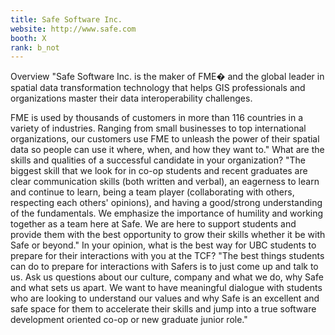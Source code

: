 ```yaml
---
title: Safe Software Inc.
website: http://www.safe.com
booth: X
rank: b_not
---
```

Overview
"Safe Software Inc. is the maker of FME� and the global leader in spatial data transformation technology that helps GIS professionals and organizations master their data interoperability challenges.

FME is used by thousands of customers in more than 116 countries in a variety of industries. Ranging from small businesses to top international organizations, our customers use FME to unleash the power of their spatial data so people can use it where, when, and how they want to."
What are the skills and qualities of a successful candidate in your organization?
"The biggest skill that we look for in co-op students and recent graduates are clear communication skills (both written and verbal), an eagerness to learn and continue to learn, being a team player (collaborating with others, respecting each others' opinions), and having a good/strong understanding of the fundamentals. We emphasize the importance of humility and working together as a team here at Safe. We are here to support students and provide them with the best opportunity to grow their skills whether it be with Safe or beyond."
In your opinion, what is the best way for UBC students to prepare for their interactions with you at the TCF?
"The best things students can do to prepare for interactions with Safers is to just come up and talk to us. Ask us questions about our culture, company and what we do, why Safe and what sets us apart. We want to have meaningful dialogue with students who are looking to understand our values and why Safe is an excellent and safe space for them to accelerate their skills and jump into a true software development oriented co-op or new graduate junior role."
